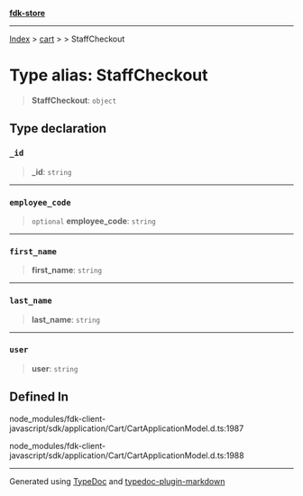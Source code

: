 [**fdk-store**](../../../README.md)
***

[Index](../../../API.md) > [cart](../../README.md) > [<internal>](../README.md) > StaffCheckout

# Type alias: StaffCheckout

> **StaffCheckout**: `object`

## Type declaration

### `_id`

> **\_id**: `string`

***

### `employee_code`

> `optional` **employee\_code**: `string`

***

### `first_name`

> **first\_name**: `string`

***

### `last_name`

> **last\_name**: `string`

***

### `user`

> **user**: `string`

## Defined In

node\_modules/fdk-client-javascript/sdk/application/Cart/CartApplicationModel.d.ts:1987

node\_modules/fdk-client-javascript/sdk/application/Cart/CartApplicationModel.d.ts:1988

***
Generated using [TypeDoc](https://typedoc.org/) and [typedoc-plugin-markdown](https://www.npmjs.com/package/typedoc-plugin-markdown)
